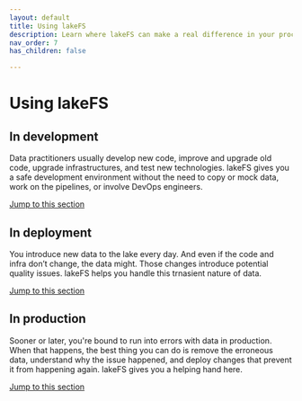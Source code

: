 ```yaml
---
layout: default
title: Using lakeFS
description: Learn where lakeFS can make a real difference in your process
nav_order: 7
has_children: false

--- 
```


# Using lakeFS

## In development

Data practitioners usually develop new code, improve and upgrade old code, upgrade infrastructures, and test new technologies. 
lakeFS gives you a safe development environment without the need to copy or mock data, work on the pipelines, or involve DevOps engineers.

[Jump to this section](https://docs.lakefs.io/usecases/data-devenv.html)


## In deployment

You introduce new data to the lake every day. And even if the code and infra don’t change, the data might. Those changes introduce potential quality issues.
lakeFS helps you handle this trnasient nature of data.

[Jump to this section](https://docs.lakefs.io/usecases/ci.html)


## In production

Sooner or later, you're bound to run into errors with data in production. When that happens, the best thing you can do is remove the erroneous data, 
understand why the issue happened, and deploy changes that prevent it from happening again. lakeFS gives you a helping hand here.

[Jump to this section](https://docs.lakefs.io/usecases/production.html)
